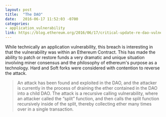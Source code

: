 ```yaml
---
layout: post
title:  "The DAO"
date:   2016-06-17 11:52:03 -0700
categories:
- application_vulnerability
link: https://blog.ethereum.org/2016/06/17/critical-update-re-dao-vulnerability/
---
```

While technically an application vulnerability, this breach is interesting in that the vulnerability was within an Ethereum Contract. This has made the ability to patch or restore funds a very dramatic and unique situation involving miner consensus and the philosophy of ethereum's purpose as a technology. Hard and Soft forks were considered with contention to reverse the attack.

> An attack has been found and exploited in the DAO, and the attacker is currently in the process of draining the ether contained in the DAO into a child DAO. The attack is a recursive calling vulnerability, where an attacker called the “split” function, and then calls the split function recursively inside of the split, thereby collecting ether many times over in a single transaction.
